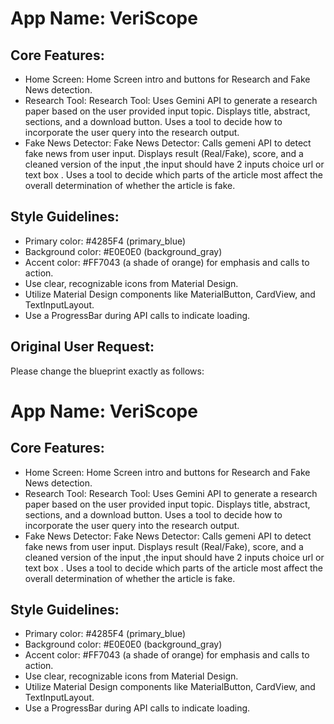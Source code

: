 # **App Name**: VeriScope

## Core Features:

- Home Screen: Home Screen intro and buttons for Research and Fake News detection.
- Research Tool: Research Tool: Uses Gemini API to generate a research paper based on the user provided input topic. Displays title, abstract, sections, and a download button. Uses a tool to decide how to incorporate the user query into the research output.
- Fake News Detector: Fake News Detector: Calls gemeni API to detect fake news from user input. Displays result (Real/Fake), score, and a cleaned version of the input ,the input should have 2 inputs choice  url or text box . Uses a tool to decide which parts of the article most affect the overall determination of whether the article is fake.

## Style Guidelines:

- Primary color: #4285F4 (primary_blue)
- Background color: #E0E0E0 (background_gray)
- Accent color: #FF7043 (a shade of orange) for emphasis and calls to action.
- Use clear, recognizable icons from Material Design.
- Utilize Material Design components like MaterialButton, CardView, and TextInputLayout.
- Use a ProgressBar during API calls to indicate loading.

## Original User Request:
Please change the blueprint exactly as follows:

# **App Name**: VeriScope

## Core Features:

- Home Screen: Home Screen intro and buttons for Research and Fake News detection.
- Research Tool: Research Tool: Uses Gemini API to generate a research paper based on the user provided input topic. Displays title, abstract, sections, and a download button. Uses a tool to decide how to incorporate the user query into the research output.
- Fake News Detector: Fake News Detector: Calls gemeni API to detect fake news from user input. Displays result (Real/Fake), score, and a cleaned version of the input ,the input should have 2 inputs choice  url or text box . Uses a tool to decide which parts of the article most affect the overall determination of whether the article is fake.

## Style Guidelines:

- Primary color: #4285F4 (primary_blue)
- Background color: #E0E0E0 (background_gray)
- Accent color: #FF7043 (a shade of orange) for emphasis and calls to action.
- Use clear, recognizable icons from Material Design.
- Utilize Material Design components like MaterialButton, CardView, and TextInputLayout.
- Use a ProgressBar during API calls to indicate loading.
  